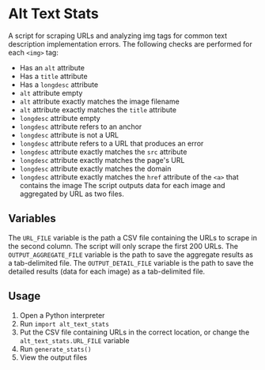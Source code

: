 Alt Text Stats
==============

A script for scraping URLs and analyzing img tags for common text description implementation errors. The following checks are performed for each `<img>` tag:
* Has an `alt` attribute
* Has a `title` attribute
* Has a `longdesc` attribute
* `alt` attribute empty
* `alt` attribute exactly matches the image filename
* `alt` attribute exactly matches the `title` attribute
* `longdesc` attribute empty
* `longdesc` attribute refers to an anchor
* `longdesc` attribute is not a URL
* `longdesc` attribute refers to a URL that produces an error
* `longdesc` attribute exactly matches the `src` attribute
* `longdesc` attribute exactly matches the page's URL
* `longdesc` attribute exactly matches the domain
* `longdesc` attribute exactly matches the `href` attribute of the `<a>` that contains the image
The script outputs data for each image and aggregated by URL as two files.

Variables
---------
The `URL_FILE` variable is the path a CSV file containing the URLs to scrape in the second column. The script will only scrape the first 200 URLs. The `OUTPUT_AGGREGATE_FILE` variable is the path to save the aggregate results as a tab-delimited file. The `OUTPUT_DETAIL_FILE` variable is the path to save the detailed results (data for each image) as a tab-delimited file.

Usage
----
1. Open a Python interpreter
2. Run `import alt_text_stats`
3. Put the CSV file containing URLs in the correct location, or change the `alt_text_stats.URL_FILE` variable
4. Run `generate_stats()`
5. View the output files

